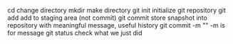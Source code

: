 cd		change directory
mkdir		make directory
git init	initialize git repository
git add		add to staging area (not commit)
git commit	store snapshot into repository with meaningful message, useful history
git commit -m ""	-m is for message
git status	check what we just did